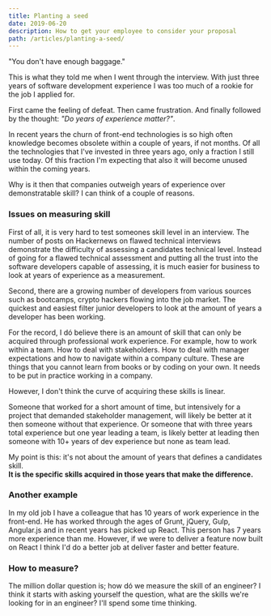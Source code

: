 ```yaml
---
title: Planting a seed
date: 2019-06-20
description: How to get your employee to consider your proposal
path: /articles/planting-a-seed/
---
```


"You don't have enough baggage."

This is what they told me when I went through the interview. With just three years of software development experience I was too much of a rookie for the job I applied for.

First came the feeling of defeat. Then came frustration. And finally followed by the thought: _"Do years of experience matter?"_.

In recent years the churn of front-end technologies is so high often knowledge becomes obsolete within a couple of years, if not months. Of all the technologies that I've invested in three years ago, only a fraction I still use today. Of this fraction I'm expecting that also ít will become unused within the coming years.

Why is it then that companies outweigh years of experience over demonstratable skill? I can think of a couple of reasons.

### Issues on measuring skill

First of all, it is very hard to test someones skill level in an interview. The number of posts on Hackernews on flawed technical interviews demonstrate the difficulty of assessing a candidates technical level. Instead of going for a flawed technical assessment and putting all the trust into the software developers capable of assessing, it is much easier for business to look at years of experience as a measurement.

Second, there are a growing number of developers from various sources such as bootcamps, crypto hackers flowing into the job market. The quickest and easiest filter junior developers to look at the amount of years a developer has been working.

For the record, I dó believe there is an amount of skill that can only be acquired through professional work experience. For example, how to work within a team. How to deal with stakeholders. How to deal with manager expectations and how to navigate within a company culture. These are things that you cannot learn from books or by coding on your own. It needs to be put in practice working in a company.

However, I don't think the curve of acquiring these skills is linear.

Someone that worked for a short amount of time, but intensively for a project that demanded stakeholder management, will likely be better at it then someone without that experience. Or someone that with three years total experience but one year leading a team, is likely better at leading then someone with 10+ years of dev experience but none as team lead.

My point is this: it's not about the amount of years that defines a candidates skill. <br/>
**It is the specific skills acquired in those years that make the difference.**

### Another example

In my old job I have a colleague that has 10 years of work experience in the front-end. He has worked through the ages of Grunt, jQuery, Gulp, Angular.js and in recent years has picked up React. This person has 7 years more experience than me. However, if we were to deliver a feature now built on React I think I'd do a better job at deliver faster and better feature.

### How to measure?

The million dollar question is; how dó we measure the skill of an engineer? I think it starts with asking yourself the question, what are the skills we're looking for in an engineer? I'll spend some time thinking.
